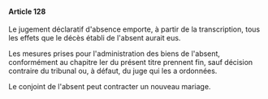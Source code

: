 #### Article 128

Le jugement déclaratif d'absence emporte, à partir de la transcription, tous les effets que le décès établi de l'absent aurait eus.

Les mesures prises pour l'administration des biens de l'absent, conformément au chapitre Ier du présent titre prennent fin, sauf décision contraire du tribunal ou, à défaut, du juge qui les a ordonnées.

Le conjoint de l'absent peut contracter un nouveau mariage.

